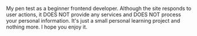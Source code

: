My pen test as a beginner frontend developer. Although the site responds to user actions, it DOES NOT provide any services and DOES NOT process your personal information. It's just a small personal learning project and nothing more. I hope you enjoy it.

